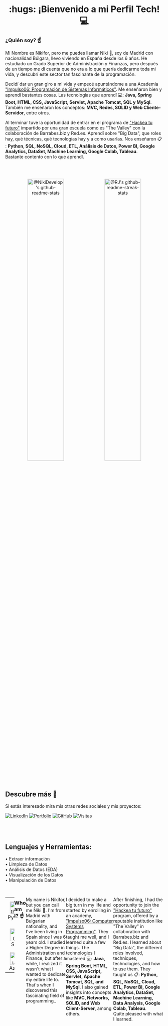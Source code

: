 <div align="center">
    <h1>:hugs: ¡Bienvenido a mi Perfil Tech! 💻</h1>
</div>


### ¿Quién soy? ☝️
Mi Nombre es Nikifor, pero me puedes llamar Niki :wave:, soy de Madrid con nacionalidad Búlgara, llevo viviendo en España desde los 6 años. He estudiado un Grado Superior de Administración y Finanzas, pero después de un tiempo me di cuenta que no era a lo que quería dedicarme toda mi vida, y descubrí este sector tan fascinante de la programación.

Decidí dar un gran giro a mi vida y empecé apuntándome a una Academia ["Impulso06: Programación de Sistemas Informáticos"](https://impulso06.com/). Me enseñaron bien y aprendí bastantes cosas. Las tecnologías que aprendí 💻: **Java, Spring Boot, HTML, CSS, JavaScript, Servlet, Apache Tomcat, SQL y MySql**. También me enseñaron los conceptos: **MVC, Redes, SOLID y Web Cliente-Servidor**, entre otros.

Al terminar tuve la oportunidad de entrar en el programa de ["Hackea tu futuro"](https://thevalley.es/) impartido por una gran escuela como es "The Valley" con la colaboración de Barrabes.biz y Red.es. Aprendí sobre "Big Data", que roles hay, qué técnicas, qué tecnologías hay y a como usarlas. Nos enseñaron 📋
: **Python, SQL, NoSQL, Cloud, ETL, Análisis de Datos, Power BI, Google Analytics, DataSet, Machine Learning, Google Colab, Tableau**.<br> Bastante contento con lo que aprendí. <br>

<br><br>

<p align="center">
<a href="https://github.com/NikiDevelop?tab=repositories"><img src="https://github-readme-stats-one-bice.vercel.app/api?username=NikiDevelop&theme=gotham&show_icons=true&count_private=true&hide_border=false&role=OWNER,ORGANIZATION_MEMBER,COLLABORATOR"  width="48%" alt="@NikiDevelop's github-readme-stats"/></a>
<a href="https://github.com/NikiDevelop?tab=stars"><img src="https://github-readme-streak-stats.herokuapp.com?user=NikiDevelop&theme=gotham&hide_border=false&date_format=M%20j%5B%2C%20Y%5D" width="48%" alt="@RJ's github-readme-streak-stats"/></a>
</p>

<br><br>

## Descubre más 🚀 
Si estás interesado mira mis otras redes sociales y mis proyectos:

[![LinkedIn](https://img.shields.io/badge/LinkedIn-4b73bf?style=for-the-badge&logo=linkedin)](https://www.linkedin.com/in/nikifor-genchev/) [![Portfolio](https://img.shields.io/badge/Portfolio-ffcd00.svg?style=for-the-badge&logo=Qiskit&logoColor=000000)](https://nikidevelop.github.io/Nikifor.DataAnalyst.github.io/)  [![GitHub](https://img.shields.io/badge/GitHub-000000?style=for-the-badge&logo=github)](https://github.com/NikiDevelop/) ![Visitas](https://komarev.com/ghpvc/?username=NikiDevelopb&style=for-the-badge)

<br><br>
## Lenguajes y Herramientas:
• Extraer información <br>
• Limpieza de Datos <br> 
• Análisis de Datos (EDA) <br>
• Visualización de los Datos <br> 
• Manipulación de Datos 

<br>


 <div style="display: flex; align-items: flex-start; ">
          <table class="skills-charts"  style="align-items: center">
            <tr>
              <td align="center" width="96">
                  <img src="https://techstack-generator.vercel.app/python-icon.svg" alt="Python" width="40" height="40" />
                <br>Python
              </td>
                 <td align="center" width="96">
                 <img src="https://upload.wikimedia.org/wikipedia/commons/thumb/2/22/Pandas_mark.svg/1200px-Pandas_mark.svg.png" width="40" height="40" alt="Pandas" />
                <br>Pandas
              </td>
              <td align="center" width="96">
                  <img src="https://upload.wikimedia.org/wikipedia/commons/thumb/0/01/Created_with_Matplotlib-logo.svg/2048px-Created_with_Matplotlib-logo.svg.png" alt="Matplotlib" width="40" height="40" />       
                <br>Matplotlib
              </td>  
              <td align="center" width="96">
                  <img src="https://seeklogo.com/images/S/seaborn-logo-244EB2DEC5-seeklogo.com.png" alt="Seaborn" width="40" height="40" />
                <br>Seaborn
              </td>
              <td align="center" width="96">
                <img src="https://w7.pngwing.com/pngs/674/247/png-transparent-tableau-software-computer-software-data-visualization-nyse-data-business-intelligence-software-software-company-symmetry-cross-thumbnail.png" width="40" height="40" alt="Tableau" />    
              <br>Tableau
            </td>
              <td align="center" width="96">
                  <img src="https://www.uc3m.es/sdic/media/sdic/img/mediana/original/im_power-bi-pro---icono/im_power-bi-pro---icono.png" width="40" height="40" alt="Power BI" />    
                <br>Power BI
              </td>
              <td align="center" width="96">
                  <img src="https://seeklogo.com/images/N/numpy-logo-479C24EC79-seeklogo.com.png" alt="NumPy" width="40" height="40" />    
                <br>NumPy
              </td>                                         
               </tr>
               <td align="center" width="96">
                <img src="https://banner2.cleanpng.com/20190610/gou/kisspng-microsoft-azure-sql-database-microsoft-azure-sql-d-postani-spletni-razvijalec-izberite-svojo-uno-5cfe7bd5b6e377.6992930615601817177491.jpg" title="azure" alt="SQL" width="40" height="40"/>
               <br>SQL
             </td>               
             <td align="center" width="96">
              <img src="https://static.vecteezy.com/system/resources/previews/017/396/806/original/microsoft-excel-mobile-apps-logo-free-png.png" width="40" height="40" alt="Excel" />             
            <br>Excel
          </td>          
          <td align="center" width="96">
            <img src="https://petljamediastorage.blob.core.windows.net/root/Media/Default/Kursevi/international/jupyter-international/logo.png" width="40" height="40" alt="Jupyter" />
         <br>Jupyter  
         </td> 
         <td align="center" width="96">
          <img src="https://skillicons.dev/icons?i=postgres" width="40" height="40" alt="PostgreSQL" />
        </a>
        <br>PostgreSQL
      </td>                        
               <td align="center"  width="96">
                   <img src="https://upload.wikimedia.org/wikipedia/commons/thumb/0/05/Scikit_learn_logo_small.svg/1200px-Scikit_learn_logo_small.svg.png" alt="Sklearn" width="40" height="40" />
                <br>Scikit learn
               </td> 
               <td align="center" width="96">
                <img src="https://user-images.githubusercontent.com/25181517/192108372-f71d70ac-7ae6-4c0d-8395-51d8870c2ef0.png" width="40" height="40" alt="Git" />
               <br>Git
             </td>      
               <td align="center" width="96">
                  <img src="https://techstack-generator.vercel.app/github-icon.svg" alt="GitHub" width="40" height="40" />
                <br>GitHub
              </td>                                 
            <tr>
              <td align="center" width="96">
                <img src="https://swimburger.net/media/ppnn3pcl/azure.png" title="azure" alt="azure" width="40" height="40"/>
               <br>Azure
             </td> 
             <td align="center" width="96">
              <img src="https://techstack-generator.vercel.app/docker-icon.svg" alt="Docker" width="40" height="40" />
            <br>Docker
          </td>
          <td align="center" width="96">
            <img src="https://techstack-generator.vercel.app/kubernetes-icon.svg" alt="Kubernetes" width="40" height="40" />
          <br>Kubernetes
         </td>                                                              
                 <td align="center" width="96">
                   <img src="https://skillicons.dev/icons?i=html" width="40" height="40" alt="HTML5" />    
                  <br>HTML5
                </td>                
              <td align="center"  width="96">
                  <img src="https://techstack-generator.vercel.app/mysql-icon.svg" alt="icon" width="40" height="40" />
                <br>MySQL
              </td>             
              <td align="center" width="96">
                   <img src="https://skillicons.dev/icons?i=css" width="40" height="40" alt="css" />
                <br>CSS
              </td>             
              <td align="center" width="96">
                  <img src="https://skillicons.dev/icons?i=vscode"width="40" height="40" alt="VsCode" />
                <br>VsCode
              </td>
            </tr>
          </table>
      
<br><br>


### Who am I? ☝️
My name is Nikifor, but you can call me Niki 👋. I'm from Madrid with Bulgarian nationality, and I've been living in Spain since I was 6 years old. I studied a Higher Degree in Administration and Finance, but after a while, I realized it wasn't what I wanted to dedicate my entire life to. That's when I discovered this fascinating field of programming..

I decided to make a big turn in my life and started by enrolling in an academy, ["Impulso06: Computer Systems Programming"](https://impulso06.com/). They taught me well, and I learned quite a few things. The technologies I mastered 💻: **Java, Spring Boot, HTML, CSS, JavaScript, Servlet, Apache Tomcat, SQL, and MySql**. I also gained insights into concepts like **MVC, Networks, SOLID, and Web Client-Server**, among others.

After finishing, I had the opportunity to join the ["Hackea tu futuro"](https://thevalley.es/) program, offered by a reputable institution like "The Valley" in collaboration with Barrabes.biz and Red.es. I learned about "Big Data", the different roles involved, techniques, technologies, and how to use them. They taught us 📋: **Python, SQL, NoSQL, Cloud, ETL, Power BI, Google Analytics, DataSet, Machine Learning, Data Analysis, Google Colab, Tableau**. <br> Quite pleased with what I learned.

    


    

